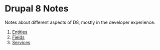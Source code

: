 # Drupal 8 Notes

Notes about different aspects of D8, mostly in the developer experience.

1. [Entities](entities.md)
1. [Fields](fields.md)
1. [Services](services.md)
